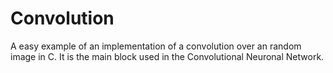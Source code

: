# Convolution
A easy example of an implementation of a convolution over an random image in C. It is the main block used in the Convolutional Neuronal Network.

